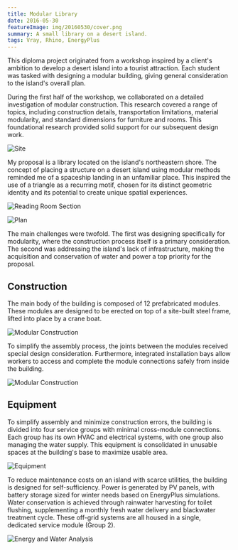 ```yaml
---
title: Modular Library
date: 2016-05-30
featureImage: img/20160530/cover.png
summary: A small library on a desert island.
tags: Vray, Rhino, EnergyPlus
---
```


This diploma project originated from a workshop inspired by a client's ambition to develop a desert island into a tourist attraction. Each student was tasked with designing a modular building, giving general consideration to the island's overall plan.

During the first half of the workshop, we collaborated on a detailed investigation of modular construction. This research covered a range of topics, including construction details, transportation limitations, material modularity, and standard dimensions for furniture and rooms. This foundational research provided solid support for our subsequent design work.

![Site](img/20160530/site.png)

My proposal is a library located on the island's northeastern shore. The concept of placing a structure on a desert island using modular methods reminded me of a spaceship landing in an unfamiliar place. This inspired the use of a triangle as a recurring motif, chosen for its distinct geometric identity and its potential to create unique spatial experiences.

![Reading Room Section](img/20160530/perspectiveSection.png)

![Plan](img/20160530/plan.png)

The main challenges were twofold. The first was designing specifically for modularity, where the construction process itself is a primary consideration. The second was addressing the island's lack of infrastructure, making the acquisition and conservation of water and power a top priority for the proposal.

## Construction

The main body of the building is composed of 12 prefabricated modules. These modules are designed to be erected on top of a site-built steel frame, lifted into place by a crane boat.

![Modular Construction](img/20160530/construction.png)

To simplify the assembly process, the joints between the modules received special design consideration. Furthermore, integrated installation bays allow workers to access and complete the module connections safely from inside the building.

![Modular Construction](img/20160530/detail.png)

## Equipment
To simplify assembly and minimize construction errors, the building is divided into four service groups with minimal cross-module connections. Each group has its own HVAC and electrical systems, with one group also managing the water supply. This equipment is consolidated in unusable spaces at the building's base to maximize usable area.

![Equipment](img/20160530/equipment.png)

To reduce maintenance costs on an island with scarce utilities, the building is designed for self-sufficiency. Power is generated by PV panels, with battery storage sized for winter needs based on EnergyPlus simulations. Water conservation is achieved through rainwater harvesting for toilet flushing, supplementing a monthly fresh water delivery and blackwater treatment cycle. These off-grid systems are all housed in a single, dedicated service module (Group 2).

![Energy and Water Analysis](img/20160530/performance.png)



